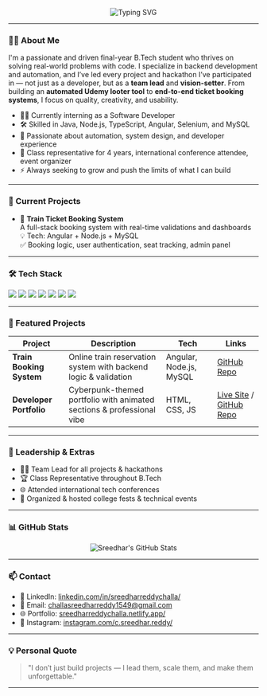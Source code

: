 <!-- Centered Typing SVG -->
<p align="center">
  <img src="https://readme-typing-svg.demolab.com?font=Fira+Code&size=24&pause=1000&center=False&vCenter=False&width=1000&lines=Hi+I'm+Sreedhar+%F0%9F%91%8B;Crafting+clean+code+and+real-world+projects+daily" alt="Typing SVG" />
</p>

---

### 👨‍💻 About Me

I'm a passionate and driven final-year B.Tech student who thrives on solving real-world problems with code. I specialize in backend development and automation, and I’ve led every project and hackathon I’ve participated in — not just as a developer, but as a **team lead** and **vision-setter**. From building an **automated Udemy looter tool** to **end-to-end ticket booking systems**, I focus on quality, creativity, and usability.

- 🧑‍💻 Currently interning as a Software Developer
- 🛠️ Skilled in Java, Node.js, TypeScript, Angular, Selenium, and MySQL
- 🎯 Passionate about automation, system design, and developer experience
- 🏅 Class representative for 4 years, international conference attendee, event organizer
- ⚡ Always seeking to grow and push the limits of what I can build

---

### 🔭 Current Projects

- 🚆 **Train Ticket Booking System**  
  A full-stack booking system with real-time validations and dashboards  
  💡 Tech: Angular + Node.js + MySQL  
  ✅ Booking logic, user authentication, seat tracking, admin panel

---

### 🛠️ Tech Stack

<p>
  <img src="https://img.shields.io/badge/Java-%23ED8B00.svg?style=flat&logo=openjdk&logoColor=white" />
  <img src="https://img.shields.io/badge/Node.js-%23339933.svg?style=flat&logo=node.js&logoColor=white" />
  <img src="https://img.shields.io/badge/JavaScript-%23F7DF1E.svg?style=flat&logo=javascript&logoColor=black" />
  <img src="https://img.shields.io/badge/TypeScript-%23007ACC.svg?style=flat&logo=typescript&logoColor=white" />
  <img src="https://img.shields.io/badge/Angular-DD0031?style=flat&logo=angular&logoColor=white" />
  <img src="https://img.shields.io/badge/MySQL-%2300f.svg?style=flat&logo=mysql&logoColor=white" />
  <img src="https://img.shields.io/badge/Selenium-43B02A?style=flat&logo=selenium&logoColor=white" />
</p>

---

### 📂 Featured Projects

| Project | Description | Tech | Links |
|--------|-------------|------|-------|
| **Train Booking System** | Online train reservation system with backend logic & validation | Angular, Node.js, MySQL | [GitHub Repo](https://github.com/YOUR_USERNAME/TrainBookingSystem) |
| **Developer Portfolio** | Cyberpunk-themed portfolio with animated sections & professional vibe | HTML, CSS, JS | [Live Site](https://your-portfolio-link.com) / [GitHub Repo](https://github.com/YOUR_USERNAME/portfolio) |

---

### 🧠 Leadership & Extras

- 🧑‍🏫 Team Lead for all projects & hackathons
- 🏆 Class Representative throughout B.Tech
- 🌐 Attended international tech conferences
- 🎤 Organized & hosted college fests & technical events

---

### 📊 GitHub Stats

<p align="center">
  <img src="https://github-readme-stats.vercel.app/api?username=Challa1549&show_icons=true&theme=tokyonight" alt="Sreedhar's GitHub Stats"/>
  <br/>
</p>

---


### 📫 Contact

- 💼 LinkedIn: [linkedin.com/in/sreedharreddychalla/](https://www.linkedin.com/in/sreedharreddychalla/)
- 📧 Email: challasreedharreddy1549@gmail.com
- 🌐 Portfolio: [sreedharreddychalla.netlify.app/](https://sreedharreddychalla.netlify.app/)
- 🔗 Instagram: [instagram.com/c.sreedhar.reddy/](https://www.instagram.com/c.sreedhar.reddy/)

---

### 💡 Personal Quote

> "I don’t just build projects — I lead them, scale them, and make them unforgettable."

---

